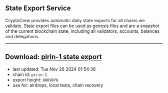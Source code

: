 ## State Export Service
CryptoCrew provides automatic daily state exports for all chains we validate. State export files can be used as genesis files and are a snapshot of the current blockchain state, including all validators, accounts, balances and delegations.

---
**Download: [pirin-1 state export](https://dl-eu2.ccvalidators.com/SERVICE/nolus/pirin-1_export_8869078.json)**
---

- last updated: Tue Nov 26 2024 01:54:36
- chain id: `pirin-1`
- export height: `8869078`
- use for: airdrops, local tests, chain recovery
